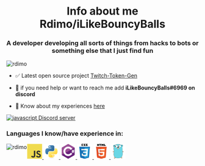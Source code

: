 <h1 align="center">Info about me Rdimo/iLikeBouncyBalls</h1>
<h3 align="center">A developer developing all sorts of things from hacks to bots or something else that I just find fun</h3>

<p align="left"> <img src="https://komarev.com/ghpvc/?username=rdimo&label=Profile%20views&color=0e75b6&style=flat" alt="rdimo" /> </p>

- ✅ Latest open source project [Twitch-Token-Gen](https://github.com/Rdimo/Twitch-Token-Gen)

- 📧 if you need help or want to reach me add **iLikeBouncyBalls#6969 on discord**

- 📖 Know about my experiences [here](https://www.youtube.com/watch?v=dQw4w9WgXcQ)

<a href="https://rdimo.github.io/CheatAway/" target="_blank"> <img src="https://img.icons8.com/nolan/35/discord-new-logo.png" alt="javascript" width="40" height="40"/> [Discord server](https://rdimo.github.io/CheatAway/)

<h3 align="left">Languages I know/have experience in:</h3>
<p align="left"> <a href="https://developer.mozilla.org/en-US/docs/Web/JavaScript" target="_blank"> <img src="https://raw.githubusercontent.com/devicons/devicon/master/icons/javascript/javascript-original.svg" alt="javascript" width="40" height="40"/> </a> <a href="https://www.python.org" target="_blank"> <img src="https://raw.githubusercontent.com/devicons/devicon/master/icons/python/python-original.svg" alt="python" width="40" height="40"/> </a> <a href="https://www.w3schools.com/cs/" target="_blank"> <img src="https://raw.githubusercontent.com/devicons/devicon/master/icons/csharp/csharp-original.svg" alt="csharp" width="40" height="40"/> </a> <a href="https://www.w3schools.com/css/" target="_blank"> <img src="https://raw.githubusercontent.com/devicons/devicon/master/icons/css3/css3-original-wordmark.svg" alt="css3" width="40" height="40"/> </a> <a href="https://golang.org" target="_blank"> <img src="https://raw.githubusercontent.com/devicons/devicon/master/icons/html5/html5-original-wordmark.svg" alt="html5" width="40" height="40"/> <img src="https://raw.githubusercontent.com/devicons/devicon/master/icons/go/go-original.svg" alt="go" width="40" height="40"/> </a> <a href="https://www.w3.org/html/" target="_blank"></a><img align="left" src="https://github-readme-stats.vercel.app/api/top-langs?username=rdimo&show_icons=true&locale=en&layout=compact" alt="rdimo" /> </p>
